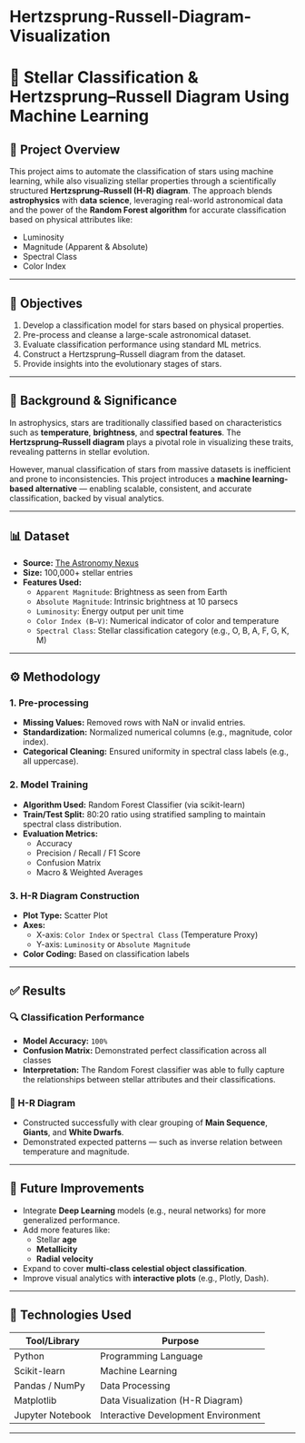 # Hertzsprung-Russell-Diagram-Visualization

# 🌌 Stellar Classification & Hertzsprung–Russell Diagram Using Machine Learning

## 📘 Project Overview

This project aims to automate the classification of stars using machine learning, while also visualizing stellar properties through a scientifically structured **Hertzsprung–Russell (H-R) diagram**. The approach blends **astrophysics** with **data science**, leveraging real-world astronomical data and the power of the **Random Forest algorithm** for accurate classification based on physical attributes like:

- Luminosity  
- Magnitude (Apparent & Absolute)  
- Spectral Class  
- Color Index

---

## 🎯 Objectives

1. Develop a classification model for stars based on physical properties.
2. Pre-process and cleanse a large-scale astronomical dataset.
3. Evaluate classification performance using standard ML metrics.
4. Construct a Hertzsprung–Russell diagram from the dataset.
5. Provide insights into the evolutionary stages of stars.

---

## 🧠 Background & Significance

In astrophysics, stars are traditionally classified based on characteristics such as **temperature**, **brightness**, and **spectral features**. The **Hertzsprung–Russell diagram** plays a pivotal role in visualizing these traits, revealing patterns in stellar evolution.

However, manual classification of stars from massive datasets is inefficient and prone to inconsistencies. This project introduces a **machine learning-based alternative** — enabling scalable, consistent, and accurate classification, backed by visual analytics.

---

## 📊 Dataset

- **Source:** [The Astronomy Nexus](https://www.astronexus.com/)
- **Size:** 100,000+ stellar entries
- **Features Used:**
  - `Apparent Magnitude`: Brightness as seen from Earth
  - `Absolute Magnitude`: Intrinsic brightness at 10 parsecs
  - `Luminosity`: Energy output per unit time
  - `Color Index (B−V)`: Numerical indicator of color and temperature
  - `Spectral Class`: Stellar classification category (e.g., O, B, A, F, G, K, M)

---

## ⚙️ Methodology

### 1. Pre-processing

- **Missing Values:** Removed rows with NaN or invalid entries.
- **Standardization:** Normalized numerical columns (e.g., magnitude, color index).
- **Categorical Cleaning:** Ensured uniformity in spectral class labels (e.g., all uppercase).

### 2. Model Training

- **Algorithm Used:** Random Forest Classifier (via scikit-learn)
- **Train/Test Split:** 80:20 ratio using stratified sampling to maintain spectral class distribution.
- **Evaluation Metrics:**
  - Accuracy
  - Precision / Recall / F1 Score
  - Confusion Matrix
  - Macro & Weighted Averages

### 3. H-R Diagram Construction

- **Plot Type:** Scatter Plot
- **Axes:**
  - X-axis: `Color Index` or `Spectral Class` (Temperature Proxy)
  - Y-axis: `Luminosity` or `Absolute Magnitude`
- **Color Coding:** Based on classification labels

---

## ✅ Results

### 🔍 Classification Performance

- **Model Accuracy:** `100%`
- **Confusion Matrix:** Demonstrated perfect classification across all classes
- **Interpretation:** The Random Forest classifier was able to fully capture the relationships between stellar attributes and their classifications.

### 🌠 H-R Diagram

- Constructed successfully with clear grouping of **Main Sequence**, **Giants**, and **White Dwarfs**.
- Demonstrated expected patterns — such as inverse relation between temperature and magnitude.

---

## 🔮 Future Improvements

- Integrate **Deep Learning** models (e.g., neural networks) for more generalized performance.
- Add more features like:
  - Stellar **age**
  - **Metallicity**
  - **Radial velocity**
- Expand to cover **multi-class celestial object classification**.
- Improve visual analytics with **interactive plots** (e.g., Plotly, Dash).

---

## 🧾 Technologies Used

| Tool/Library     | Purpose                              |
|------------------|--------------------------------------|
| Python           | Programming Language                 |
| Scikit-learn     | Machine Learning                     |
| Pandas / NumPy   | Data Processing                      |
| Matplotlib       | Data Visualization (H-R Diagram)     |
| Jupyter Notebook | Interactive Development Environment  |

---
